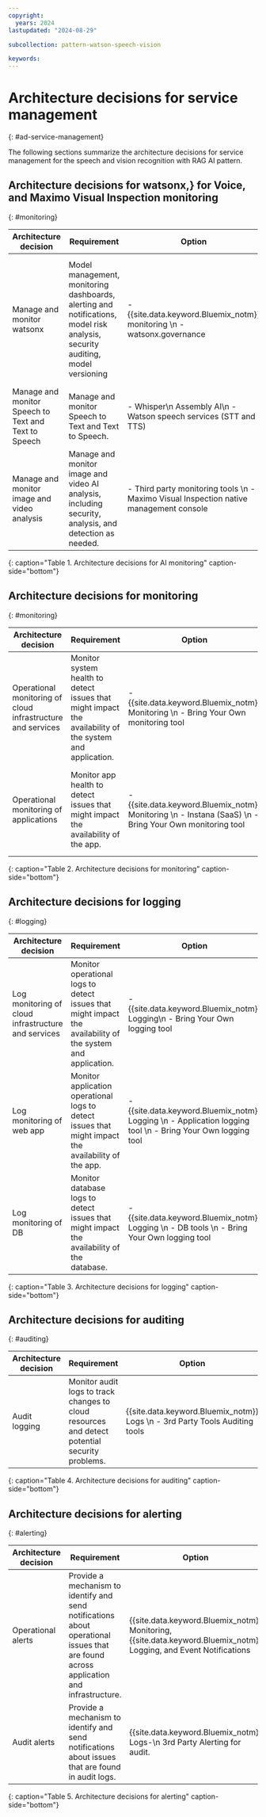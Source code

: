 ```yaml
---
copyright:
  years: 2024
lastupdated: "2024-08-29"

subcollection: pattern-watson-speech-vision

keywords:
---
```

# Architecture decisions for service management
{: #ad-service-management}

The following sections summarize the architecture decisions for service management for the speech and vision recognition with RAG AI pattern.

## Architecture decisions for watsonx,} for Voice, and Maximo Visual Inspection monitoring
{: #monitoring}

| Architecture decision                                                                 | Requirement                                                                                                                   | Option                                                                                 | Decision                                           | Rationale                                                                                                                                                                                                                                                                                                                                                                                                     |
| ------------------------------------------------------------------------------------- | ----------------------------------------------------------------------------------------------------------------------------- | -------------------------------------------------------------------------------------- | -------------------------------------------------- | ------------------------------------------------------------------------------------------------------------------------------------------------------------------------------------------------------------------------------------------------------------------------------------------------------------------------------------------------------------------------------------------------------------- |
| Manage and monitor watsonx                                                            | Model management, monitoring dashboards, alerting and notifications, model risk analysis, security auditing, model versioning | - {{site.data.keyword.Bluemix_notm}} monitoring \n - watsonx.governance                | watsonx.governance                                 | Centralized governance to manage and monitor AI workflows that are built with responsibility, transparency, and explainability. It consists of Open Scale, AI Factsheets, and Open Pages services that are integrated and enhanced with features for working with foundation models and generative AI. Services are rebranded with current focus on integrating and Open Scale, AI Factsheets with Open Pages |
| Manage and monitor Speech to Text and Text to Speech                                  | Manage and monitor Speech to Text and Text to Speech.                                                                         | - Whisper\n Assembly AI\n - Watson speech services (STT and TTS)                       | Watson speech services                             | {{site.data.keyword.Bluemix_notm}} services for Watson Speech to Text and Text to Speech provides live monitoring capabilities for supported languages.                                                                                                                                                                                                                                                       |
| Manage and monitor image and video analysis                                           | Manage and monitor image and video AI analysis, including security, analysis, and detection as needed.                        | - Third party monitoring tools \n - Maximo Visual Inspection native management console | Maximo Visual Inspection native management console | Use Maximo Visual Inspection management and monitoring capabilities to manage the environment.                                                                                                                                                                                                                                                                                                                |
{: caption="Table 1. Architecture decisions for AI monitoring" caption-side="bottom"} 

## Architecture decisions for monitoring
{: #monitoring}

| Architecture decision                                                              | Requirement                                                                                              | Option                                                                                                  | Decision                                                         | Rationale                                                                                                                                                                                                                                                                            |
| ---------------------------------------------------------------------------------- | -------------------------------------------------------------------------------------------------------- | ------------------------------------------------------------------------------------------------------- | ---------------------------------------------------------------- | ------------------------------------------------------------------------------------------------------------------------------------------------------------------------------------------------------------------------------------------------------------------------------------ |
| Operational monitoring of cloud infrastructure and services                        | Monitor system health to detect issues that might impact the availability of the system and application. | - {{site.data.keyword.Bluemix_notm}} Monitoring \n - Bring Your Own monitoring tool                     | {{site.data.keyword.Bluemix_notm}} Monitoring                    | {{site.data.keyword.Bluemix_notm}} Monitoring collects and monitors operational metrics for cloud infrastructure as well as the cloud platform and services and provides a single view for all metrics                                                                               |
| Operational monitoring of applications                                             | Monitor app health to detect issues that might impact the availability of the app.                       | - {{site.data.keyword.Bluemix_notm}} Monitoring \n - Instana (SaaS) \n - Bring Your Own monitoring tool | {{site.data.keyword.Bluemix_notm}} Monitoring and Instana (SaaS) | Instana is used to along with {{site.data.keyword.Bluemix_notm}} Monitoring to get more application performance metrics and automate Application Performance Management. Instana provides data and actionable insights to monitor the applications and automate root-cause analysis. |
{: caption="Table 2. Architecture decisions for monitoring" caption-side="bottom"} 

## Architecture decisions for logging
{: #logging}

| Architecture decision                                                           | Requirement                                                                                                 | Option                                                                                                       | Decision                                                                | Rationale                                                                                                                                                                            |
| ------------------------------------------------------------------------------- | ----------------------------------------------------------------------------------------------------------- | ------------------------------------------------------------------------------------------------------------ | ----------------------------------------------------------------------- | ------------------------------------------------------------------------------------------------------------------------------------------------------------------------------------ |
| Log monitoring of cloud infrastructure and services                             | Monitor operational logs to detect issues that might impact the availability of the system and application. | - {{site.data.keyword.Bluemix_notm}} Logging\n - Bring Your Own logging tool                                 | {{site.data.keyword.Bluemix_notm}} Logging                              | {{site.data.keyword.Bluemix_notm}} Logging collects operational logs from applications, platform resources, and infrastructure and provides interfaces to view and analyze all logs. |
| Log monitoring of web app                                                       | Monitor application operational logs to detect issues that might impact the availability of the app.        | - {{site.data.keyword.Bluemix_notm}} Logging \n - Application logging tool  \n - Bring Your Own logging tool | {{site.data.keyword.Bluemix_notm}} Logging and application logging tool | Use the application logging tool to send application logs to {{site.data.keyword.Bluemix_notm}} Logging and the aggregate application-specific log details.                          |
| Log monitoring of DB                                                            | Monitor database logs to detect issues that might impact the availability of the database.                  | - {{site.data.keyword.Bluemix_notm}} Logging \n - DB tools  \n - Bring Your Own logging tool                 | {{site.data.keyword.Bluemix_notm}} Logging and application logging tool | Use the DB tools along with {{site.data.keyword.Bluemix_notm}} Logging to get more DB-specific log information.                                                                      |
{: caption="Table 3. Architecture decisions for logging" caption-side="bottom"} 


## Architecture decisions for auditing
{: #auditing}

| Architecture decision                                                            | Requirement                                                                                    | Option                                                                       | Decision                                                          | Rationale                                                                                                                                                                      |
| -------------------------------------------------------------------------------- | ---------------------------------------------------------------------------------------------- | ---------------------------------------------------------------------------- | ----------------------------------------------------------------- | ------------------------------------------------------------------------------------------------------------------------------------------------------------------------------ |
| Audit logging                                                                    | Monitor audit logs to track changes to cloud resources and detect potential security problems. | {{site.data.keyword.Bluemix_notm}} Logs \n - 3rd Party Tools Auditing tools | {{site.data.keyword.Bluemix_notm}} Logs \n - Hosted event search | {{site.data.keyword.Bluemix_notm}} Logs provides observability services for IBM Cloud so you can view, analyze, and alert on activity tracking events and logging activity.  |
{: caption="Table 4. Architecture decisions for auditing" caption-side="bottom"} 

## Architecture decisions for alerting
{: #alerting}

| Architecture decision                                                            | Requirement                                                                                                                           | Option                                                                                                             | Decision                                                                                                           | Rationale                                                                                                                                                                                                                                                                                                                  |
| -------------------------------------------------------------------------------- | ------------------------------------------------------------------------------------------------------------------------------------- | ------------------------------------------------------------------------------------------------------------------ | ------------------------------------------------------------------------------------------------------------------ | -------------------------------------------------------------------------------------------------------------------------------------------------------------------------------------------------------------------------------------------------------------------------------------------------------------------------- |
| Operational alerts                                                               | Provide a mechanism to identify and send notifications about operational issues that are found across application and infrastructure. | {{site.data.keyword.Bluemix_notm}} Monitoring, {{site.data.keyword.Bluemix_notm}} Logging, and Event Notifications | {{site.data.keyword.Bluemix_notm}} Monitoring, {{site.data.keyword.Bluemix_notm}} Logging, and Event Notifications | {{site.data.keyword.Bluemix_notm}} Monitoring and {{site.data.keyword.Bluemix_notm}} Logging support the configuration of alerts to detect operational issues and send notifications to targeted channels. \n Event Notifications are used to route the alert events to service destinations to automate response actions. |
| Audit alerts                                                                     | Provide a mechanism to identify and send notifications about issues that are found in audit logs.                                     | {{site.data.keyword.Bluemix_notm}} Logs-\n 3rd Party Alerting for audit.                                           | {{site.data.keyword.Bluemix_notm}} Logs                                                                            | {{site.data.keyword.IBM_notm}} Logs provides observability services for IBM Cloud so you can view, analyze, and alert on activity tracking events and logging activity                                                                                                                                                    |
{: caption="Table 5. Architecture decisions for alerting" caption-side="bottom"} 

